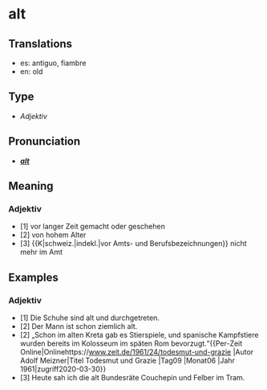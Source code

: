 # alt
## Translations
- es: antiguo, fiambre
- en: old
## Type
- _Adjektiv_
## Pronunciation
- **_[alt](https://commons.wikimedia.org/wiki/File:De-alt.ogg)_**
## Meaning
### Adjektiv
- [1] vor langer Zeit gemacht oder geschehen
- [2] von hohem Alter
- [3] {{K|schweiz.|indekl.|vor Amts- und Berufsbezeichnungen}} nicht mehr im Amt
## Examples
### Adjektiv
- [1] Die Schuhe sind alt und durchgetreten.
- [2] Der Mann ist schon ziemlich alt.
- [2] „Schon im alten Kreta gab es Stierspiele, und spanische Kampfstiere wurden bereits im Kolosseum im späten Rom bevorzugt.“<ref>{{Per-Zeit Online|Onlinehttps://www.zeit.de/1961/24/todesmut-und-grazie |Autor Adolf Meizner|Titel Todesmut und Grazie |Tag09 |Monat06 |Jahr 1961|zugriff2020-03-30}}</ref>
- [3] Heute sah ich die alt Bundesräte Couchepin und Felber im Tram.
